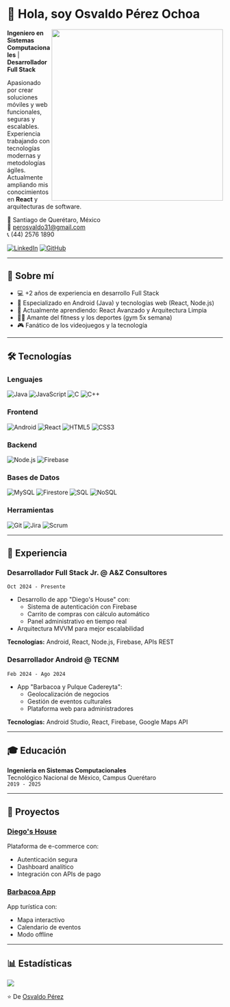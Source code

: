 # 👋 Hola, soy Osvaldo Pérez Ochoa

<img align="right" src="https://github-readme-stats.vercel.app/api?username=OsvaldoPerezOchoa&show_icons=true&theme=dracula&count_private=true" width="400"/>

**Ingeniero en Sistemas Computacionales** | **Desarrollador Full Stack**

Apasionado por crear soluciones móviles y web funcionales, seguras y escalables. Experiencia trabajando con tecnologías modernas y metodologías ágiles. Actualmente ampliando mis conocimientos en **React** y arquitecturas de software.

📍 Santiago de Querétaro, México  
📧 perosvaldo31@gmail.com  
📞 (44) 2576 1890  

[![LinkedIn](https://img.shields.io/badge/LinkedIn-0077B5?style=for-the-badge&logo=linkedin&logoColor=white)](https://www.linkedin.com/in/osvaldopeochoa)
[![GitHub](https://img.shields.io/badge/GitHub-100000?style=for-the-badge&logo=github&logoColor=white)](https://github.com/OsvaldoPerezOchoa)

---

## 🚀 Sobre mí
- 💻 +2 años de experiencia en desarrollo Full Stack
- 📱 Especializado en Android (Java) y tecnologías web (React, Node.js)
- 🧠 Actualmente aprendiendo: React Avanzado y Arquitectura Limpia
- 🏋️‍♂️ Amante del fitness y los deportes (gym 5x semana)
- 🎮 Fanático de los videojuegos y la tecnología

---

## 🛠 Tecnologías

### Lenguajes
![Java](https://img.shields.io/badge/Java-ED8B00?style=for-the-badge&logo=openjdk&logoColor=white)
![JavaScript](https://img.shields.io/badge/JavaScript-F7DF1E?style=for-the-badge&logo=javascript&logoColor=black)
![C](https://img.shields.io/badge/C-00599C?style=for-the-badge&logo=c&logoColor=white)
![C++](https://img.shields.io/badge/C%2B%2B-00599C?style=for-the-badge&logo=c%2B%2B&logoColor=white)

### Frontend
![Android](https://img.shields.io/badge/Android-3DDC84?style=for-the-badge&logo=android&logoColor=white)
![React](https://img.shields.io/badge/React-20232A?style=for-the-badge&logo=react&logoColor=61DAFB)
![HTML5](https://img.shields.io/badge/HTML5-E34F26?style=for-the-badge&logo=html5&logoColor=white)
![CSS3](https://img.shields.io/badge/CSS3-1572B6?style=for-the-badge&logo=css3&logoColor=white)

### Backend
![Node.js](https://img.shields.io/badge/Node.js-43853D?style=for-the-badge&logo=node.js&logoColor=white)
![Firebase](https://img.shields.io/badge/Firebase-FFCA28?style=for-the-badge&logo=firebase&logoColor=black)

### Bases de Datos
![MySQL](https://img.shields.io/badge/MySQL-005C84?style=for-the-badge&logo=mysql&logoColor=white)
![Firestore](https://img.shields.io/badge/Firestore-FFCA28?style=for-the-badge&logo=firebase&logoColor=black)
![SQL](https://img.shields.io/badge/SQL-4479A1?style=for-the-badge&logo=sql&logoColor=white)
![NoSQL](https://img.shields.io/badge/NoSQL-4EA94B?style=for-the-badge&logo=mongodb&logoColor=white)

### Herramientas
![Git](https://img.shields.io/badge/Git-F05032?style=for-the-badge&logo=git&logoColor=white)
![Jira](https://img.shields.io/badge/Jira-0052CC?style=for-the-badge&logo=Jira&logoColor=white)
![Scrum](https://img.shields.io/badge/Scrum-6DB33F?style=for-the-badge&logo=scrum&logoColor=white)

---

## 💼 Experiencia

### **Desarrollador Full Stack Jr.** @ A&Z Consultores
`Oct 2024 - Presente`
- Desarrollo de app "Diego's House" con:
  - Sistema de autenticación con Firebase
  - Carrito de compras con cálculo automático
  - Panel administrativo en tiempo real
- Arquitectura MVVM para mejor escalabilidad

**Tecnologías:** Android, React, Node.js, Firebase, APIs REST

### **Desarrollador Android** @ TECNM
`Feb 2024 - Ago 2024`
- App "Barbacoa y Pulque Cadereyta":
  - Geolocalización de negocios
  - Gestión de eventos culturales
  - Plataforma web para administradores

**Tecnologías:** Android Studio, React, Firebase, Google Maps API

---

## 🎓 Educación
**Ingeniería en Sistemas Computacionales**  
Tecnológico Nacional de México, Campus Querétaro  
`2019 - 2025`

---

## 🌟 Proyectos

### [Diego's House](https://github.com/OsvaldoPerezOchoa/DiegosHouse)
Plataforma de e-commerce con:
- Autenticación segura
- Dashboard analítico
- Integración con APIs de pago

### [Barbacoa App](https://github.com/OsvaldoPerezOchoa/BarbacoaPulqueCadereyta)
App turística con:
- Mapa interactivo
- Calendario de eventos
- Modo offline

---

## 📊 Estadísticas

<img align="center" src="https://github-readme-stats.vercel.app/api/top-langs/?username=OsvaldoPerezOchoa&layout=compact&theme=dracula" />

⭐️ De [Osvaldo Pérez](https://github.com/OsvaldoPerezOchoa)

